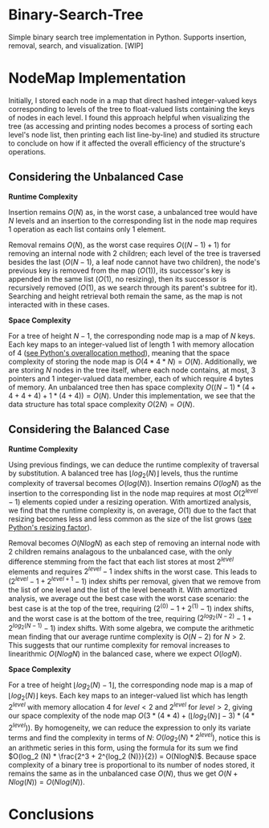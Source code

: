 # Binary-Search-Tree
Simple binary search tree implementation in Python. Supports insertion, removal, search, and visualization. [WIP]

# NodeMap Implementation
Initially, I stored each node in a map that direct hashed integer-valued keys corresponding to levels of the tree to float-valued lists containing the keys of nodes in each level. I found this approach helpful when visualizing the tree (as accessing and printing nodes becomes a process of sorting each level's node list, then printing each list line-by-line) and studied its structure to conclude on how if it affected the overall efficiency of the structure's operations.

## Considering the Unbalanced Case

**Runtime Complexity** 


Insertion remains $O(N)$ as, in the worst case, a unbalanced tree would have $N$ levels and an insertion to the corresponding list in the node map requires $1$ operation as each list contains only $1$ element. 

Removal remains $O(N)$, as the worst case requires $O((N - 1) + 1)$ for removing an internal node with $2$ children; each level of the tree is traversed besides the last $(O(N - 1)$, a leaf node cannot have two children), the node's previous key is removed from the map ($O(1)$), its successor's key is appended in the same list ($O(1)$, no resizing), then its successor is recursively removed ($O(1)$, as we search through its parent's subtree for it). Searching and height retrieval both remain the same, as the map is not interacted with in these cases.

**Space Complexity** 


For a tree of height $N - 1$, the corresponding node map is a map of $N$ keys. Each key maps to an integer-valued list of length $1$ with memory allocation of $4$ ([see Python's overallocation method](https://github.com/python/cpython/blob/main/Objects/listobject.c#L46C11-L98)), meaning that the space complexity of storing the node map is $O(4 * 4 * N) = O(N)$. Additionally, we are storing $N$ nodes in the tree itself, where each node contains, at most, $3$ pointers and $1$ integer-valued data member, each of which require $4$ bytes of memory. An unbalanced tree then has space complexity $O((N - 1) * (4 + 4 + 4 + 4) + 1 * (4 + 4)) = O(N)$. Under this implementation, we see that the data structure has total space complexity $O(2N) = O(N)$.

## Considering the Balanced Case

**Runtime Complexity** 


Using previous findings, we can deduce the runtime complexity of traversal by substitution. A balanced tree has $\lfloor log_2(N)\rfloor$ levels, thus the runtime complexity of traversal becomes $O(log(N))$. Insertion remains $O(logN)$ as the insertion to the corresponding list in the node map requires at most $O(2^{level} - 1)$ elements copied under a resizing operation. With amortized analysis, we find that the runtime complexity is, on average, $O(1)$ due to the fact that resizing becomes less and less common as the size of the list grows ([see Python's resizing factor](https://github.com/python/cpython/blob/main/Objects/listobject.c#L46C11-L98)). 


Removal becomes $O(NlogN)$ as each step of removing an internal node with 2 children remains analagous to the unbalanced case, with the only difference stemming from the fact that each list stores at most $2^{level}$ elements and requires $2^{level} - 1$ index shifts in the worst case. This leads to $(2^{level} - 1 + 2^{level + 1} - 1)$ index shifts per removal, given that we remove from the list of one level and the list of the level beneath it. With amortized analysis, we average out the best case with the worst case scenario: the best case is at the top of the tree, requiring $(2^{(0)} - 1 + 2^{(1)} - 1)$ index shifts, and the worst case is at the bottom of the tree, requiring $(2^{log_2(N - 2)} - 1 + 2^{log_2(N - 1)} - 1)$ index shifts. With some algebra, we compute the arithmetic mean finding that our average runtime complexity is $O(N - 2)$ for $N > 2$. This suggests that our runtime complexity for removal increases to linearithmic $O(NlogN)$ in the balanced case, where we expect $O(logN)$.

**Space Complexity** 


For a tree of height $\lfloor log_2(N) - 1\rfloor$, the corresponding node map is a map of $\lfloor log_2(N)\rfloor$ keys. Each key maps to an integer-valued list which has length $2^{level}$ with memory allocation $4$ for $level < 2$ and $2^{level}$ for $level > 2$, giving our space complexity of the node map $O(3 * (4 * 4) + (\lfloor log_2 (N)\rfloor - 3) * (4 * 2^{level}))$. By homogeneity, we can reduce the expression to only its variate terms and find the complexity in terms of $N$: $O(log_2 (N) * 2^{level})$, notice this is an arithmetic series in this form, using the formula for its sum we find $O(log_2 (N) * \frac{2^3 + 2^{log_2 (N)}}{2}) = O(NlogN)$. Because space complexity of a binary tree is proportional to its number of nodes stored, it remains the same as in the unbalanced case $O(N)$, thus we get $O(N + Nlog(N)) = O(Nlog(N))$. 



# Conclusions




